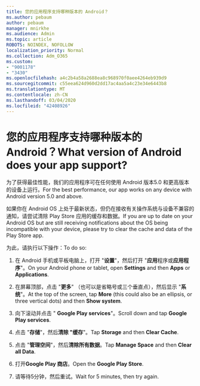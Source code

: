 ```yaml
---
title: 您的应用程序支持哪种版本的 Android？
ms.author: pebaum
author: pebaum
manager: mnirkhe
ms.audience: Admin
ms.topic: article
ROBOTS: NOINDEX, NOFOLLOW
localization_priority: Normal
ms.collection: Adm_O365
ms.custom:
- "9001178"
- "3430"
ms.openlocfilehash: a4c2b4a58a2688ea8c968970f0aee4264eb939d9
ms.sourcegitcommit: c55eea624d960d2dd17ac4aa5a4c23e34e6443b8
ms.translationtype: MT
ms.contentlocale: zh-CN
ms.lasthandoff: 03/04/2020
ms.locfileid: "42408926"
---
```

# <a name="what-version-of-android-does-your-app-support"></a><span data-ttu-id="7df38-102">您的应用程序支持哪种版本的 Android？</span><span class="sxs-lookup"><span data-stu-id="7df38-102">What version of Android does your app support?</span></span>

<span data-ttu-id="7df38-103">为了获得最佳性能，我们的应用程序可在任何使用 Android 版本5.0 和更高版本的设备上运行。</span><span class="sxs-lookup"><span data-stu-id="7df38-103">For the best performance, our app works on any device with Android version 5.0 and above.</span></span>

<span data-ttu-id="7df38-104">如果你在 Android OS 上处于最新状态，但仍在接收有关操作系统与设备不兼容的通知，请尝试清除 Play Store 应用的缓存和数据。</span><span class="sxs-lookup"><span data-stu-id="7df38-104">If you are up to date on your Android OS but are still receiving notifications about the OS being incompatible with your device, please try to clear the cache and data of the Play Store app.</span></span>

<span data-ttu-id="7df38-105">为此，请执行以下操作：</span><span class="sxs-lookup"><span data-stu-id="7df38-105">To do so:</span></span> 

1. <span data-ttu-id="7df38-106">在 Android 手机或平板电脑上，打开 "**设置**"，然后打开 "**应用**程序或**应用程序**"。</span><span class="sxs-lookup"><span data-stu-id="7df38-106">On your Android phone or tablet, open **Settings** and then **Apps** or **Applications**.</span></span>

2. <span data-ttu-id="7df38-107">在屏幕顶部，点击 "**更多**" （也可以是省略号或三个垂直点），然后显示 "**系统**"。</span><span class="sxs-lookup"><span data-stu-id="7df38-107">At the top of the screen, tap **More** (this could also be an ellipsis, or three vertical dots) and then **Show system**.</span></span> 

3. <span data-ttu-id="7df38-108">向下滚动并点击 " **Google Play services**"。</span><span class="sxs-lookup"><span data-stu-id="7df38-108">Scroll down and tap **Google Play services**.</span></span> 

4. <span data-ttu-id="7df38-109">点击 "**存储**"，然后**清除 "缓存**"。</span><span class="sxs-lookup"><span data-stu-id="7df38-109">Tap **Storage** and then **Clear Cache**.</span></span> 

5. <span data-ttu-id="7df38-110">点击 "**管理空间**"，然后**清除所有数据**。</span><span class="sxs-lookup"><span data-stu-id="7df38-110">Tap **Manage Space** and then **Clear all Data**.</span></span> 

6. <span data-ttu-id="7df38-111">打开**Google Play 商店**。</span><span class="sxs-lookup"><span data-stu-id="7df38-111">Open the **Google Play Store**.</span></span> 

7. <span data-ttu-id="7df38-112">请等待5分钟，然后重试。</span><span class="sxs-lookup"><span data-stu-id="7df38-112">Wait for 5 minutes, then try again.</span></span> 